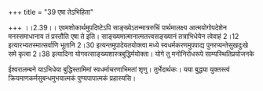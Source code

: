 +++
title = "39 एषा तेऽभिहिता"

+++
।।2.39।। एवमशोकार्थमुपदिष्टेऽपि साङ्ख्येऽतन्मात्ररुचिं पार्थमालक्ष्य
आत्मयोगोपदेशेन मनस्समाधानाय तं प्रस्तौति एषा ते इति।
साङ्ख्यमात्मानात्मतत्त्वसङ्ख्यानं तत्राभिधेयेन त्वेवाहं 2।12
इत्यारभ्यतस्मात्सर्वाणि भूतानि 2।30 इत्यन्तमुपादेयतयोक्त्वा मध्ये
स्वधर्मकरणमुपपाद्य पुनरप्यन्तेसुखदुःखे समे कृत्वा 2।38 इत्यादिना
योगवत्साङ्ख्यशास्त्रबुद्धिर्मयोक्ता। योगे तु मनोनिरोधरूपे
साम्यस्थितिप्रयोजनके  
  
ईश्वरालम्बने याऽभिधेया बुद्धिस्तामिमां स्वधर्माचरणाभिमतां शृणु।
तुर्भेदार्थकः। यया बुद्ध्या युक्तस्त्वं क्रियमाणकर्मसुबन्धमुभयात्मकं
पुण्यपापात्मकं प्रहास्यसि।  
